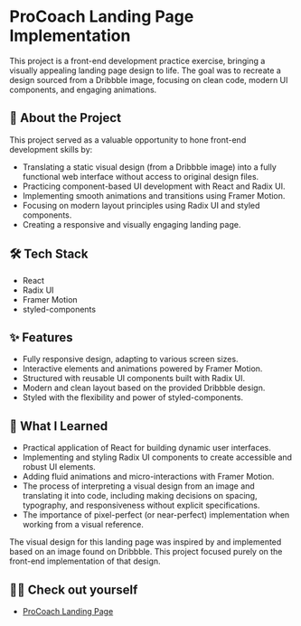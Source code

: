 # ProCoach Landing Page Implementation

This project is a front-end development practice exercise, bringing a visually appealing landing page design to life. The goal was to recreate a design sourced from a Dribbble image, focusing on clean code, modern UI components, and engaging animations.

## 🚀 About the Project

This project served as a valuable opportunity to hone front-end development skills by:

- Translating a static visual design (from a Dribbble image) into a fully functional web interface without access to original design files.
- Practicing component-based UI development with React and Radix UI.
- Implementing smooth animations and transitions using Framer Motion.
- Focusing on modern layout principles using Radix UI and styled components.
- Creating a responsive and visually engaging landing page.

## 🛠 Tech Stack

- React
- Radix UI
- Framer Motion
- styled-components

## ✨ Features

- Fully responsive design, adapting to various screen sizes.
- Interactive elements and animations powered by Framer Motion.
- Structured with reusable UI components built with Radix UI.
- Modern and clean layout based on the provided Dribbble design.
- Styled with the flexibility and power of styled-components.

## 🧠 What I Learned

- Practical application of React for building dynamic user interfaces.
- Implementing and styling Radix UI components to create accessible and robust UI elements.
- Adding fluid animations and micro-interactions with Framer Motion.
- The process of interpreting a visual design from an image and translating it into code, including making decisions on spacing, typography, and responsiveness without explicit specifications.
- The importance of pixel-perfect (or near-perfect) implementation when working from a visual reference.

The visual design for this landing page was inspired by and implemented based on an image found on Dribbble. This project focused purely on the front-end implementation of that design.

## 👨‍💻 Check out yourself

- [ProCoach Landing Page](https://pro-coach-landing-page.vercel.app/)
